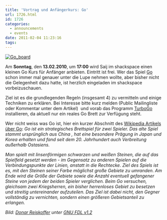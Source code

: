 ```yaml
---
title: 'Vortrag und Anfängerkurs: Go'
url: 1726.html
id: 1726
categories:
  - announcements
  - events
date: 2011-02-04 11:23:16
tags:
---
```


[![](https://blog.shackspace.de/wp-content/uploads/2011/02/Go_board-300x158.jpg "Go_board")](https://secure.wikimedia.org/wikipedia/de/w/index.php?title=Datei:Go_board.jpg&amp;filetimestamp=20050602100414 "Datei:Go_board.jpg&amp;filetimestamp=20050602100414")

Am **Sonntag**, den **13.02.2010**, um **17:00** wird Saij im shackspace einen kleinen Go Kurs für Anfänger anbieten. Eintritt ist frei.
Wer das Spiel [Go](https://secure.wikimedia.org/wikipedia/de/wiki/Go_%28Spiel%29) schon immer mal genauer unter die Lupe nehmen wollte, aber bisher nicht die Gelegenheit dazu hatte, ist herzlich eingeladen im shackspace vorbeizuschauen.

Ziel ist es die grundlegenden Regeln (insgesamt 4) zu vermitteln und einige Techniken zu erklären.
Bei Interesse bitte kurz melden (Public Mailingliste oder Kommentar unter dem Artikel)  und vorab das Programm [TurboGo](http://dgob.de/down/files/turbogo5.zip) installieren, da aktuell nur ein reales Go Brett zur Verfügung steht.

Wer nicht weiss was Go ist, hier ein kurzer Abschnitt des [Wikipedia Artikels über Go](https://secure.wikimedia.org/wikipedia/de/wiki/Go_%28Spiel%29):
_Go  ist ein strategisches Brettspiel für zwei Spieler. Das alte Spiel stammt ursprünglich aus China , hat eine besondere Prägung in Japan und Korea erhalten und fand seit dem 20\. Jahrhundert auch Verbreitung außerhalb Ostasiens._

_Man spielt mit linsenförmigen schwarzen und weißen Steinen, die auf das Spielfeld gesetzt werden - im Gegensatz zu anderen Spielen auf die Verbindungspunkte der Linien, anstatt in die Rechtecke. Ziel des Spiels ist es, mit den Steinen seiner Farbe möglichst große Gebiete zu umranden. Am Ende wird die Größe der Gebiete sowie die Anzahl eventuell gefangener Steine von jedem der beiden Spieler verglichen. Beim Go versuchen, gleichsam zwei Kriegsherren, ein bisher herrenloses Gebiet zu besetzen und streitig untereinander aufzuteilen. Das Ziel ist dabei nicht, den Gegner vollständig zu vernichten, sondern einen größeren Gebietsanteil zu erlangen._

_Bild: [Donar Reiskoffer](https://secure.wikimedia.org/wikipedia/commons/wiki/User:Donarreiskoffer) unter [GNU FDL v1.2](https://secure.wikimedia.org/wikipedia/commons/wiki/Commons:GNU_Free_Documentation_License_1.2)_